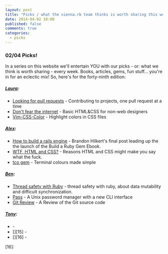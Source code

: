 ```yaml
---
layout: post
title: "Picks / what the vienna.rb team thinks is worth sharing this week"
date: 2014-04-02 10:00
published: false
comments: true
categories:
  - picks
---
```


### 02/04 Picks!

In a series on this website we'll entertain YOU with our picks - or: what we think is worth sharing - every week.
Books, articles, gems, fun stuff... you're in for an eclectic mix! So, here's for the forty-ninth edition:

##### [Laura][1]:
  - [Looking for pull requests][2] - Contributing to projects, one pull request at a time
  - [Don't fear the internet][3] - Basic HTML&CSS for non-web designers
  - [Vim-CSS-Color][4] - Highlight colors in CSS files

##### [Alex][5]:
  - [How to build a rails engine][6] - Brandon Hilkert's final post leading up the the launch of the Build a Ruby Gem Ebook.
  - [WTF, HTML and CSS?][7] - Reasons HTML and CSS might make you say what the fuck.
  - [tco gem][8] - Terminal colours made simple

##### [Ben][9]:
  - [Thread safety with Ruby][10] - thread safety with ruby, about data mutability and difficult synchronization.
  - [Pass][11] - A Unix password manager with a new CLI interface
  - [Git Review][12] - A Review of the Git source code

##### [Tony][13]:
  - [][14] -
  - [][15] -
  - [][16] -


[1]: http://www.twitter.com/alicetragedy
[2]: http://www.lookingforpullrequests.com
[3]: http://www.dontfeartheinternet.com
[4]: https://github.com/ap/vim-css-color
[5]: http://www.twitter.com/alexandertacho
[6]: http://brandonhilkert.com/blog/how-to-build-a-rails-engine/
[7]: http://wtfhtmlcss.com/
[8]: http://linuxwell.com/2014/03/30/tco/
[9]: http://www.twitter.com/beanieboi
[10]: http://lucaguidi.com/2014/03/27/thread-safety-with-ruby.html
[11]: http://www.zx2c4.com/projects/password-store/
[12]: http://fabiensanglard.net/git_code_review/index.php
[13]: http://www.twitter.com/tony_xpro
[14]:
[15]:
[16]:
